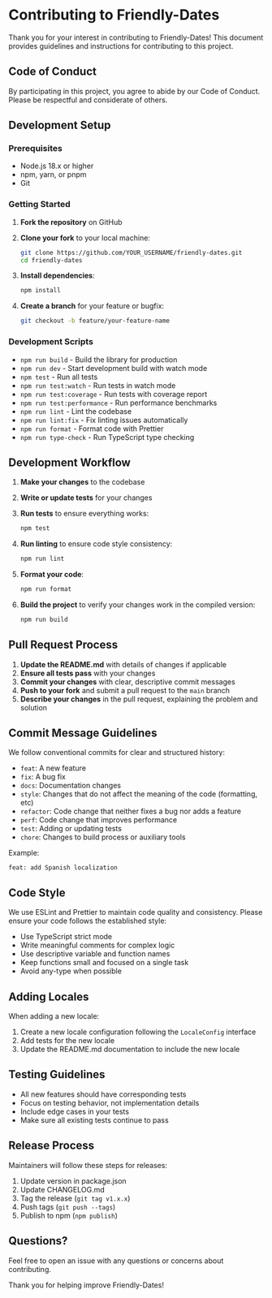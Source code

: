 # Contributing to Friendly-Dates

Thank you for your interest in contributing to Friendly-Dates! This document provides guidelines and instructions for contributing to this project.

## Code of Conduct

By participating in this project, you agree to abide by our Code of Conduct. Please be respectful and considerate of others.

## Development Setup

### Prerequisites

- Node.js 18.x or higher
- npm, yarn, or pnpm
- Git

### Getting Started

1. **Fork the repository** on GitHub
2. **Clone your fork** to your local machine:

   ```bash
   git clone https://github.com/YOUR_USERNAME/friendly-dates.git
   cd friendly-dates
   ```

3. **Install dependencies**:

   ```bash
   npm install
   ```

4. **Create a branch** for your feature or bugfix:

   ```bash
   git checkout -b feature/your-feature-name
   ```

### Development Scripts

- `npm run build` - Build the library for production
- `npm run dev` - Start development build with watch mode
- `npm test` - Run all tests
- `npm run test:watch` - Run tests in watch mode
- `npm run test:coverage` - Run tests with coverage report
- `npm run test:performance` - Run performance benchmarks
- `npm run lint` - Lint the codebase
- `npm run lint:fix` - Fix linting issues automatically
- `npm run format` - Format code with Prettier
- `npm run type-check` - Run TypeScript type checking

## Development Workflow

1. **Make your changes** to the codebase
2. **Write or update tests** for your changes
3. **Run tests** to ensure everything works:

   ```bash
   npm test
   ```

4. **Run linting** to ensure code style consistency:

   ```bash
   npm run lint
   ```

5. **Format your code**:

   ```bash
   npm run format
   ```

6. **Build the project** to verify your changes work in the compiled version:

   ```bash
   npm run build
   ```

## Pull Request Process

1. **Update the README.md** with details of changes if applicable
2. **Ensure all tests pass** with your changes
3. **Commit your changes** with clear, descriptive commit messages
4. **Push to your fork** and submit a pull request to the `main` branch
5. **Describe your changes** in the pull request, explaining the problem and solution

## Commit Message Guidelines

We follow conventional commits for clear and structured history:

- `feat`: A new feature
- `fix`: A bug fix
- `docs`: Documentation changes
- `style`: Changes that do not affect the meaning of the code (formatting, etc)
- `refactor`: Code change that neither fixes a bug nor adds a feature
- `perf`: Code change that improves performance
- `test`: Adding or updating tests
- `chore`: Changes to build process or auxiliary tools

Example:

```git
feat: add Spanish localization
```

## Code Style

We use ESLint and Prettier to maintain code quality and consistency. Please ensure your code follows the established style:

- Use TypeScript strict mode
- Write meaningful comments for complex logic
- Use descriptive variable and function names
- Keep functions small and focused on a single task
- Avoid any-type when possible

## Adding Locales

When adding a new locale:

1. Create a new locale configuration following the `LocaleConfig` interface
2. Add tests for the new locale
3. Update the README.md documentation to include the new locale

## Testing Guidelines

- All new features should have corresponding tests
- Focus on testing behavior, not implementation details
- Include edge cases in your tests
- Make sure all existing tests continue to pass

## Release Process

Maintainers will follow these steps for releases:

1. Update version in package.json
2. Update CHANGELOG.md
3. Tag the release (`git tag v1.x.x`)
4. Push tags (`git push --tags`)
5. Publish to npm (`npm publish`)

## Questions?

Feel free to open an issue with any questions or concerns about contributing.

Thank you for helping improve Friendly-Dates!
